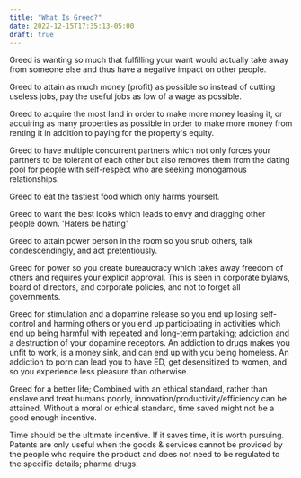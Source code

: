 ```yaml
---
title: "What Is Greed?"
date: 2022-12-15T17:35:13-05:00
draft: true
---
```


Greed is wanting so much that fulfilling your want would actually take away from someone else and thus have a negative impact on other people.

Greed to attain as much money (profit)  as possible so instead of cutting useless jobs, pay the useful jobs as low of a wage as possible.

Greed to acquire the most land in order to make more money leasing it, or acquiring as many properties as possible in order to make more money from renting it in addition to paying for the property's equity.

Greed to have multiple concurrent partners which not only forces your partners to be tolerant of each other but also removes them from the dating pool for people with self-respect who are seeking monogamous relationships.

Greed to eat the tastiest food which only harms yourself.

Greed to want the best looks which leads to envy and dragging other people down. 'Haters be hating'

Greed to attain power person in the room so you snub others, talk condescendingly, and act pretentiously.

Greed for power so you create bureaucracy which takes away freedom of others and requires your explicit approval. This is seen in corporate bylaws, board of directors, and corporate policies, and not to forget all governments.

Greed for stimulation and a dopamine release so you end up losing self-control and harming others or you end up participating in activities which end up being harmful with repeated and long-term partaking; addiction and a destruction of your dopamine receptors. An addiction to drugs makes you unfit to work, is a money sink, and can end up with you being homeless. An addiction to porn can lead you to have ED, get desensitized to women, and so you experience less pleasure than otherwise.

Greed for a better life; Combined with an ethical standard, rather than enslave and treat humans poorly, innovation/productivity/efficiency can be attained. Without a moral or ethical standard, time saved might not be a
good enough incentive.

Time should be the ultimate incentive. If it saves time, it is worth pursuing. Patents are only useful when the goods & services cannot be provided by the people who require the product and does not need to be regulated to the specific details; pharma drugs.
